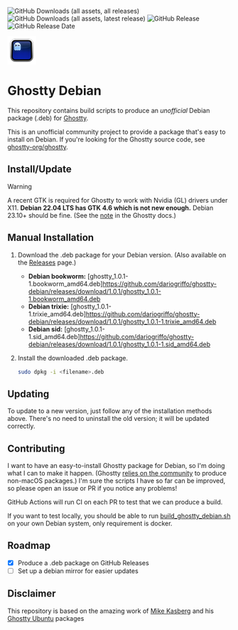 
![GitHub Downloads (all assets, all releases)](https://img.shields.io/github/downloads/dariogriffo/ghostty-debian/total)
![GitHub Downloads (all assets, latest release)](https://img.shields.io/github/downloads/dariogriffo/ghostty-debian/latest/total)
![GitHub Release](https://img.shields.io/github/v/release/dariogriffo/ghostty-debian)
![GitHub Release Date](https://img.shields.io/github/release-date/dariogriffo/ghostty-debian)

![Ghostty Logo](ghostty-logo.png)

# Ghostty Debian

This repository contains build scripts to produce an _unofficial_ Debian package
(.deb) for [Ghostty](https://ghostty.org).

This is an unofficial community project to provide a package that's easy to
install on Debian. If you're looking for the Ghostty source code, see
[ghostty-org/ghostty](https://github.com/ghostty-org/ghostty).

## Install/Update

> [!WARNING]
> A recent GTK is required for Ghostty to work with Nvidia (GL) drivers under
> X11. **Debian 22.04 LTS has GTK 4.6 which is not new enough.** Debian 23.10+ should be fine. (See the
> [note](https://ghostty.org/docs/install/build#debian-and-debian) in the
> Ghostty docs.)

## Manual Installation

1. Download the .deb package for your Debian version. (Also available on the [Releases](https://github.com/dariogriffo/ghostty-debian/releases) page.)
   - **Debian bookworm:** [ghostty_1.0.1-1.bookworm_amd64.deb]https://github.com/dariogriffo/ghostty-debian/releases/download/1.0.1/ghostty_1.0.1-1.bookworm_amd64.deb
   - **Debian trixie:** [ghostty_1.0.1-1.trixie_amd64.deb]https://github.com/dariogriffo/ghostty-debian/releases/download/1.0.1/ghostty_1.0.1-1.trixie_amd64.deb
   - **Debian sid:** [ghostty_1.0.1-1.sid_amd64.deb]https://github.com/dariogriffo/ghostty-debian/releases/download/1.0.1/ghostty_1.0.1-1.sid_amd64.deb
2. Install the downloaded .deb package.

   ```sh
   sudo dpkg -i <filename>.deb
   ```
## Updating

To update to a new version, just follow any of the installation methods above. There's no need to uninstall the old version; it will be updated correctly.

## Contributing

I want to have an easy-to-install Ghostty package for Debian, so I'm doing what
I can to make it happen. (Ghostty [relies on the
community](https://ghostty.org/docs/install/binary) to produce non-macOS
packages.) I'm sure the scripts I have so far can be improved, so please open an
issue or PR if you notice any problems!

GitHub Actions will run CI on each PR to test that we can produce a build.

If you want to test locally, you should be able to run
[build_ghostty_debian.sh](https://github.com/dariogriffo/ghostty-debian/blob/main/build_ghostty_debian.sh)
on your own Debian system, only requirement is docker.

## Roadmap

- [x] Produce a .deb package on GitHub Releases
- [ ] Set up a debian mirror for easier updates

## Disclaimer

This repository is based on the amazing work of [Mike Kasberg](https://github.com/mkasberg) and his [Ghostty Ubuntu](https://github.com/mkasberg/ghostty-ubuntu) packages
